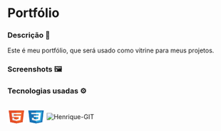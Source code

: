 # Portfólio

### Descrição 📝
Este é meu portfólio, que será usado como vitrine para meus projetos.

### Screenshots 🖼️

### Tecnologias usadas ⚙️
<div style="display: inline_block"><br>
  <img align="center" alt="Henrique-HTML" height="30" width="40" src="https://raw.githubusercontent.com/devicons/devicon/master/icons/html5/html5-original.svg">
  <img align="center" alt="Henrique-CSS" height="30" width="40" src="https://raw.githubusercontent.com/devicons/devicon/master/icons/css3/css3-original.svg">
  <img align="center" alt="Henrique-GIT" height="30" width="40" src="https://cdn.jsdelivr.net/gh/devicons/devicon/icons/git/git-plain-wordmark.svg"/>
</div>
